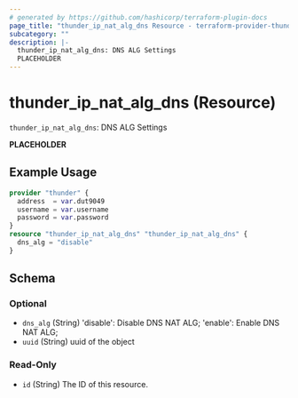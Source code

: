 ```yaml
---
# generated by https://github.com/hashicorp/terraform-plugin-docs
page_title: "thunder_ip_nat_alg_dns Resource - terraform-provider-thunder"
subcategory: ""
description: |-
  thunder_ip_nat_alg_dns: DNS ALG Settings
  PLACEHOLDER
---
```


# thunder_ip_nat_alg_dns (Resource)

`thunder_ip_nat_alg_dns`: DNS ALG Settings

__PLACEHOLDER__

## Example Usage

```terraform
provider "thunder" {
  address  = var.dut9049
  username = var.username
  password = var.password
}
resource "thunder_ip_nat_alg_dns" "thunder_ip_nat_alg_dns" {
  dns_alg = "disable"
}
```

<!-- schema generated by tfplugindocs -->
## Schema

### Optional

- `dns_alg` (String) 'disable': Disable DNS NAT ALG; 'enable': Enable DNS NAT ALG;
- `uuid` (String) uuid of the object

### Read-Only

- `id` (String) The ID of this resource.


